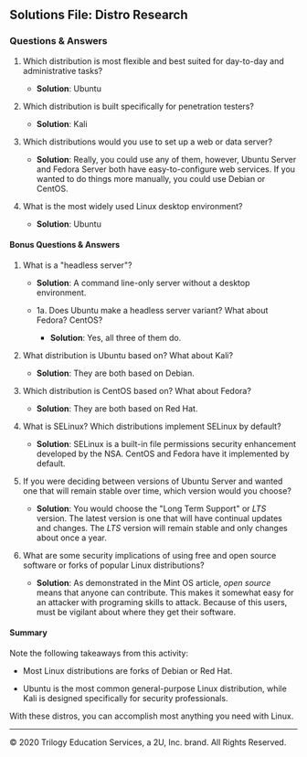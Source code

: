 ## Solutions File: Distro Research

### Questions & Answers

1. Which distribution is most flexible and best suited for day-to-day and administrative tasks?
    - **Solution**: Ubuntu

2. Which distribution is built specifically for penetration testers?
    - **Solution**: Kali

3. Which distributions would you use to set up a web or data server?
    - **Solution**: Really, you could use any of them, however, Ubuntu Server and Fedora Server both have easy-to-configure web services. If you wanted to do things more manually, you could use Debian or CentOS.

4. What is the most widely used Linux desktop environment?
    - **Solution**: Ubuntu
    
#### Bonus Questions & Answers

1. What is a "headless server"?
    - **Solution**: A command line-only server without a desktop environment.

    -  1a. Does Ubuntu make a headless server variant? What about Fedora? CentOS?
         - **Solution**: Yes, all three of them do.

2. What distribution is Ubuntu based on? What about Kali?
    - **Solution**: They are both based on Debian.

3. Which distribution is CentOS based on? What about Fedora?
    - **Solution**: They are both based on Red Hat.

4. What is SELinux? Which distributions implement SELinux by default?  
    - **Solution**: SELinux is a built-in file permissions security enhancement developed by the NSA. CentOS and Fedora have it implemented by default.

5. If you were deciding between versions of Ubuntu Server and wanted one  that will remain stable over time, which version would you choose?
    - **Solution**: You would choose the "Long Term Support" or _LTS_ version. The latest version is one that will have continual updates and changes. The _LTS_ version will remain stable and only changes about once a year.

6. What are some security implications of using free and open source software or forks of popular Linux distributions?
    - **Solution**: As demonstrated in the Mint OS article, _open source_ means that anyone can contribute. This makes it somewhat easy for an attacker with programing skills to attack. Because of this users, must be vigilant about where they get their software.



#### Summary

Note the following takeaways from this activity:

- Most Linux distributions are forks of Debian or Red Hat.

- Ubuntu is the most common general-purpose Linux distribution, while Kali is designed specifically for security professionals.

With these distros, you can accomplish most anything you need with Linux.


---
© 2020 Trilogy Education Services, a 2U, Inc. brand. All Rights Reserved.

